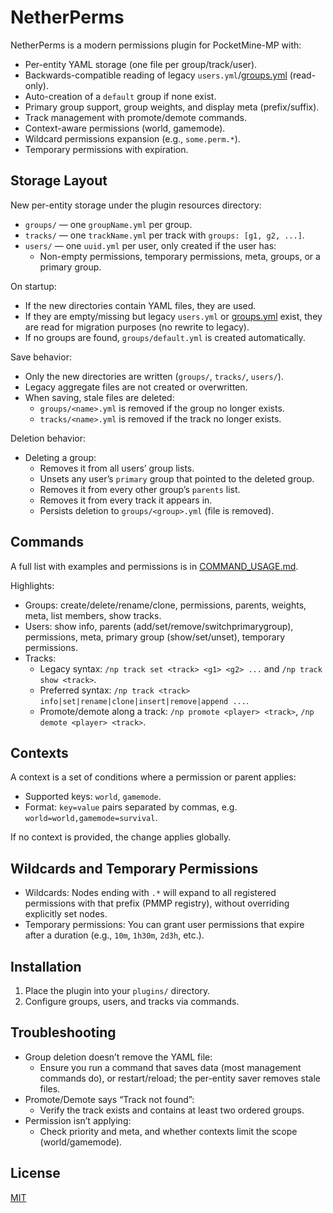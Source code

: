 # NetherPerms

NetherPerms is a modern permissions plugin for PocketMine-MP with:
- Per-entity YAML storage (one file per group/track/user).
- Backwards-compatible reading of legacy `users.yml`/[groups.yml](cci:7://file:///c:/Users/Aankit_Dobriyal/Desktop/minecraft/Perms/NetherPerms/resources/groups.yml:0:0-0:0) (read-only).
- Auto-creation of a `default` group if none exist.
- Primary group support, group weights, and display meta (prefix/suffix).
- Track management with promote/demote commands.
- Context-aware permissions (world, gamemode).
- Wildcard permissions expansion (e.g., `some.perm.*`).
- Temporary permissions with expiration.

## Storage Layout

New per-entity storage under the plugin resources directory:
- `groups/` — one `groupName.yml` per group.
- `tracks/` — one `trackName.yml` per track with `groups: [g1, g2, ...]`.
- `users/` — one `uuid.yml` per user, only created if the user has:
  - Non-empty permissions, temporary permissions, meta, groups, or a primary group.

On startup:
- If the new directories contain YAML files, they are used.
- If they are empty/missing but legacy `users.yml` or [groups.yml](cci:7://file:///c:/Users/Aankit_Dobriyal/Desktop/minecraft/Perms/NetherPerms/resources/groups.yml:0:0-0:0) exist, they are read for migration purposes (no rewrite to legacy).
- If no groups are found, `groups/default.yml` is created automatically.

Save behavior:
- Only the new directories are written (`groups/`, `tracks/`, `users/`).
- Legacy aggregate files are not created or overwritten.
- When saving, stale files are deleted:
  - `groups/<name>.yml` is removed if the group no longer exists.
  - `tracks/<name>.yml` is removed if the track no longer exists.

Deletion behavior:
- Deleting a group:
  - Removes it from all users’ group lists.
  - Unsets any user’s `primary` group that pointed to the deleted group.
  - Removes it from every other group’s `parents` list.
  - Removes it from every track it appears in.
  - Persists deletion to `groups/<group>.yml` (file is removed).

## Commands

A full list with examples and permissions is in [COMMAND_USAGE.md](COMMAND_USAGE.md).

Highlights:
- Groups: create/delete/rename/clone, permissions, parents, weights, meta, list members, show tracks.
- Users: show info, parents (add/set/remove/switchprimarygroup), permissions, meta, primary group (show/set/unset), temporary permissions.
- Tracks:
  - Legacy syntax: `/np track set <track> <g1> <g2> ...` and `/np track show <track>`.
  - Preferred syntax: `/np track <track> info|set|rename|clone|insert|remove|append ...`.
  - Promote/demote along a track: `/np promote <player> <track>`, `/np demote <player> <track>`.

## Contexts

A context is a set of conditions where a permission or parent applies:
- Supported keys: `world`, `gamemode`.
- Format: `key=value` pairs separated by commas, e.g. `world=world,gamemode=survival`.

If no context is provided, the change applies globally.

## Wildcards and Temporary Permissions

- Wildcards: Nodes ending with `.*` will expand to all registered permissions with that prefix (PMMP registry), without overriding explicitly set nodes.
- Temporary permissions: You can grant user permissions that expire after a duration (e.g., `10m`, `1h30m`, `2d3h`, etc.).

## Installation

1. Place the plugin into your `plugins/` directory.
2. Configure groups, users, and tracks via commands.

## Troubleshooting

- Group deletion doesn’t remove the YAML file:
  - Ensure you run a command that saves data (most management commands do), or restart/reload; the per-entity saver removes stale files.
- Promote/Demote says “Track not found”:
  - Verify the track exists and contains at least two ordered groups.
- Permission isn’t applying:
  - Check priority and meta, and whether contexts limit the scope (world/gamemode).

## License

[MIT](LICENSE)